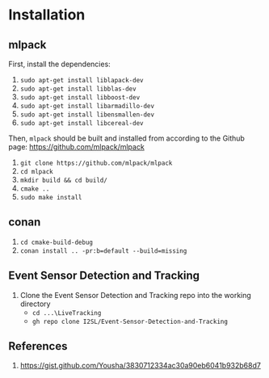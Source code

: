 # Installation
## mlpack
First, install the dependencies:
1. `sudo apt-get install liblapack-dev`
2. `sudo apt-get install libblas-dev`
3.  `sudo apt-get install libboost-dev`
4. `sudo apt-get install libarmadillo-dev`
5. `sudo apt-get install libensmallen-dev`
6. `sudo apt-get install libcereal-dev`

Then, `mlpack` should be built and installed from according to the Github page: https://github.com/mlpack/mlpack
1. `git clone https://github.com/mlpack/mlpack`
2. `cd mlpack`
3. `mkdir build && cd build/`
4. `cmake ..`
5. `sudo make install`

## conan
1. `cd cmake-build-debug`
2. `conan install .. -pr:b=default --build=missing`

## Event Sensor Detection and Tracking
1. Clone the Event Sensor Detection and Tracking repo into the working directory
   * `cd ...\LiveTracking`
   * `gh repo clone I2SL/Event-Sensor-Detection-and-Tracking`

## References
1. https://gist.github.com/Yousha/3830712334ac30a90eb6041b932b68d7